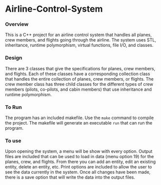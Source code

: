 # Airline-Control-System

### Overview
This is a C++ project for an airline control system that handles all planes, crew members, and flights going through the airline. The system uses STL, inheritance, runtime polymorphism, virtual functions, file I/O, and classes. 

### Design
There are 3 classes that give the specifications for planes, crew members, and flights. 
Each of these classes have a corresponding collection class that handles the entire collection of planes, crew members, or flights.
The crew member class has three child classes for the different types of crew members (pilots, co-pilots, and cabin members) that use inheritance and runtime polymorphism.

### To Run
The program has an included makefile. Use the `make` command to compile the project. 
The makefile will generate an executable `run` that can run the program. 

### To use
Upon opening the system, a menu will be show with every option. 
Output files are included that can be used to load in data (menu option 19) for the planes, crew, and flights.
From there you can add an entity, edit an existing entity, delete an entity, etc.
Print options are included to allow the user to see the data currently in the system. 
Once all changes have been made, there is a save option that will write the data into the output files. 

